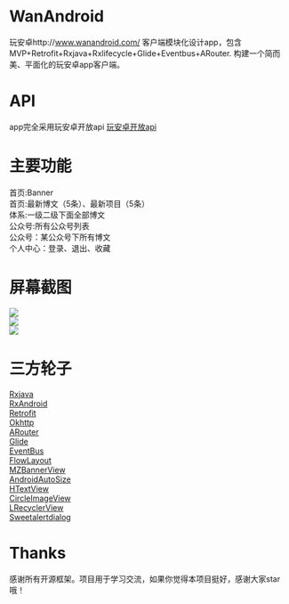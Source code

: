 # WanAndroid
玩安卓http://www.wanandroid.com/ 客户端模块化设计app，包含MVP+Retrofit+Rxjava+Rxlifecycle+Glide+Eventbus+ARouter.
构建一个简而美、平面化的玩安卓app客户端。

# API
app完全采用玩安卓开放api <a href="http://www.wanandroid.com/blog/show/2">玩安卓开放api</a>  

# 主要功能
首页:Banner<br/>
首页:最新博文（5条）、最新项目（5条）<br/>
体系:一级二级下面全部博文<br/>
公众号:所有公众号列表<br/>
公众号：某公众号下所有博文<br/>
个人中心：登录、退出、收藏<br/>

# 屏幕截图
<img src="https://github.com/senonwx/WanAndroid/blob/master/screenshot/main2.png"><img/><br/>
<img src="https://github.com/senonwx/WanAndroid/blob/master/screenshot/main.png"><img/><br/>
<img src="https://github.com/senonwx/WanAndroid/blob/master/screenshot/main3.png"><img/><br/>

# 三方轮子
<a href="https://github.com/ReactiveX/RxJava">Rxjava</a> <br/>
<a href="https://github.com/ReactiveX/RxAndroid">RxAndroid</a><br/>
<a href="https://github.com/square/retrofit">Retrofit</a><br/>
<a href="https://github.com/square/okhttp">Okhttp</a><br/>
<a href="https://github.com/alibaba/ARouter">ARouter</a><br/>
<a href="https://github.com/bumptech/glide">Glide</a><br/>
<a href="https://github.com/greenrobot/EventBus">EventBus</a><br/>
<a href="https://github.com/hongyangAndroid/FlowLayout">FlowLayout</a><br/>
<a href="https://github.com/pinguo-zhouwei/MZBannerView">MZBannerView</a><br/>
<a href="https://github.com/JessYanCoding/AndroidAutoSize">AndroidAutoSize</a><br/>
<a href="https://github.com/hanks-zyh/HTextView">HTextView</a><br/>
<a href="https://github.com/hdodenhof/CircleImageView">CircleImageView</a><br/>
<a href="https://github.com/jdsjlzx/LRecyclerView">LRecyclerView</a><br/>
<a href="https://github.com/pedant/sweet-alert-dialog">Sweetalertdialog</a><br/>


# Thanks
感谢所有开源框架。项目用于学习交流，如果你觉得本项目挺好，感谢大家star哦！
